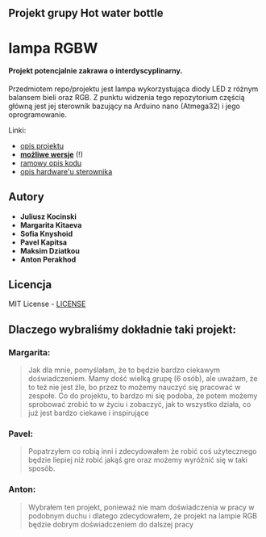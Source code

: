 ## Projekt grupy Hot water bottle

# lampa RGBW 
#### Projekt potencjalnie zakrawa o interdyscyplinarny.

Przedmiotem repo/projektu jest lampa wykorzystująca diody LED z różnym balansem bieli oraz RGB. 
Z punktu widzenia tego repozytorium częścią główną jest jej sterownik bazujący na Arduino nano (Atmega32) i jego oprogramowanie.

Linki:
 - [opis projektu](misc/projekt.md)
 - [**możliwe wersje**](docs/variations.md) (!)
 - [ramowy opis kodu](misc/plan.md)
 - [opis hardware'u sterownika](docs/circuit.md)


## Autory

* **Juliusz Kocinski**
* **Margarita Kitaeva**
* **Sofia Knyshoid**
* **Pavel Kapitsa**
* **Maksim Dziatkou**
* **Anton Perakhod**


## Licencja

MIT License - [LICENSE](LICENSE)

## Dlaczego wybraliśmy dokładnie taki projekt:

### Margarita:
> Jak dla mnie, pomyślałam, że to będzie bardzo ciekawym doświadczeniem. Mamy dość wielką grupę (6 osób), ale uważam, że to też nie jest źle, bo przez to możemy nauczyć się pracować w zespołe. Co do projektu, to bardzo mi się podoba, że potem możemy sprobować zrobić to w życiu i zobaczyć, jak to wszystko działa, co już jest bardzo ciekawe i inspirujące
### Pavel:
> Popatrzyłem co robią inni i zdecydowałem że robić coś użytecznego będzie liepiej niż robić jakąś gre oraz możemy wyróżnić się w taki sposób.
### Anton:
> Wybrałem ten projekt, ponieważ nie mam doświadczenia w pracy w podobnym duchu i dlatego zdecydowałem, że projekt na lampie RGB będzie dobrym doświadczeniem do dalszej pracy
